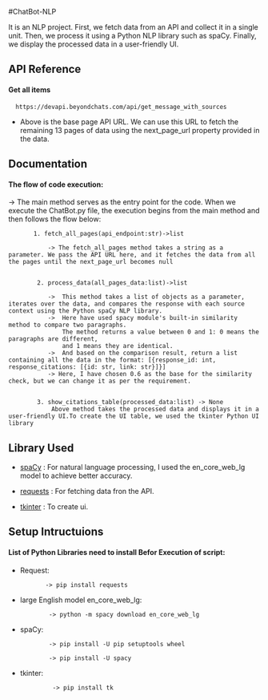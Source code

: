 
#ChatBot-NLP

It is an NLP project. First, we fetch data from an API and collect it in a single unit. Then, we process it using a Python NLP library such as spaCy. Finally, we display the processed data in a user-friendly UI.




## API Reference

#### Get all items

```http
  https://devapi.beyondchats.com/api/get_message_with_sources
```
- Above is the base page API URL. We can use this URL to fetch the remaining 13 pages of data using the next_page_url property provided in the data.


## Documentation

#### The flow of code execution:



 -> The main method serves as the entry point for the code. When we execute the ChatBot.py file, the execution begins from the main method and then follows the flow below: 
  

        
         
           1. fetch_all_pages(api_endpoint:str)->list 
               
               -> The fetch_all_pages method takes a string as a parameter. We pass the API URL here, and it fetches the data from all the pages until the next_page_url becomes null


            2. process_data(all_pages_data:list)->list 
               
               ->  This method takes a list of objects as a parameter, iterates over the data, and compares the response with each source context using the Python spaCy NLP library.
               ->  Here have used spacy module's built-in similarity method to compare two paragraphs.  
                   The method returns a value between 0 and 1: 0 means the paragraphs are different,  
                   and 1 means they are identical.
               ->  And based on the comparison result, return a list containing all the data in the format: [{response_id: int, response_citations: [{id: str, link: str}]}]
               -> Here, I have chosen 0.6 as the base for the similarity check, but we can change it as per the requirement.


            3. show_citations_table(processed_data:list) -> None
                Above method takes the processed data and displays it in a user-friendly UI.To create the UI table, we used the tkinter Python UI library

[](https://linktodocumentation)


## Library Used

- [spaCy](https://spacy.io/)    :   For natural language processing, I used the en_core_web_lg model to achieve better accuracy.

- [requests](https://pypi.org/project/requests/)    :   For fetching data fron the API. 


- [tkinter](https://docs.python.org/3/library/tkinter.html)    :   To create ui. 





## Setup Intructuions
#### List of Python Libraries need to install Befor Execution of script: 

 - Request: 
           
              -> pip install requests
    
    
- large English model en_core_web_lg: 
           
              -> python -m spacy download en_core_web_lg
- spaCy: 
           
              -> pip install -U pip setuptools wheel

              -> pip install -U spacy
        

- tkinter:    
               
               -> pip install tk
